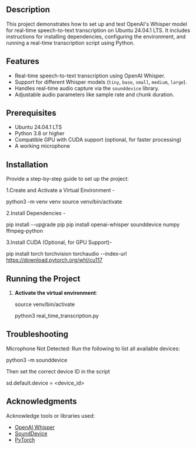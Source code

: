 ## Description

This project demonstrates how to set up and test OpenAI's Whisper model for real-time speech-to-text transcription on Ubuntu 24.04.1 LTS. It includes instructions for installing dependencies, configuring the environment, and running a real-time transcription script using Python.


## Features

- Real-time speech-to-text transcription using OpenAI Whisper.
- Support for different Whisper models (`tiny`, `base`, `small`, `medium`, `large`).
- Handles real-time audio capture via the `sounddevice` library.
- Adjustable audio parameters like sample rate and chunk duration.
  
## Prerequisites

- Ubuntu 24.04.1 LTS
- Python 3.8 or higher
- Compatible GPU with CUDA support (optional, for faster processing)
- A working microphone

## Installation
Provide a step-by-step guide to set up the project:

1.Create and Activate a Virtual Environment -

python3 -m venv venv
source venv/bin/activate

2.Install Dependencies -

pip install --upgrade pip
pip install openai-whisper sounddevice numpy ffmpeg-python

3.Install CUDA (Optional, for GPU Support)-

pip install torch torchvision torchaudio --index-url https://download.pytorch.org/whl/cu117


## Running the Project

1. **Activate the virtual environment**:
  
   source venv/bin/activate

   python3 real_time_transcription.py

 ## Troubleshooting
 
Microphone Not Detected: Run the following to list all available devices:

python3 -m sounddevice

Then set the correct device ID in the script

sd.default.device = <device_id>


## Acknowledgments
Acknowledge tools or libraries used:

- [OpenAI Whisper](https://github.com/openai/whisper)
- [SoundDevice](https://python-sounddevice.readthedocs.io/)
- [PyTorch](https://pytorch.org/)



